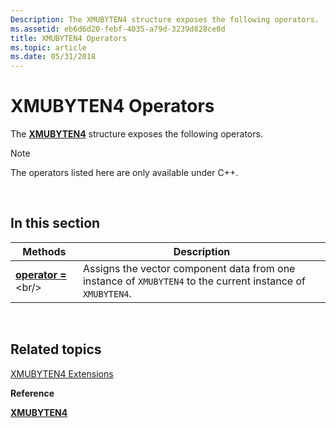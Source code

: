 ```yaml
---
Description: The XMUBYTEN4 structure exposes the following operators.
ms.assetid: eb6d6d20-febf-4035-a79d-3239d828ce0d
title: XMUBYTEN4 Operators
ms.topic: article
ms.date: 05/31/2018
---
```


# XMUBYTEN4 Operators

The [**XMUBYTEN4**](https://msdn.microsoft.com/en-us/library/Ee420492(v=VS.85).aspx) structure exposes the following operators.

> [!Note]  
> The operators listed here are only available under C++.

 

## In this section



| Methods                                                | Description                                                                                                            |
|--------------------------------------------------------|------------------------------------------------------------------------------------------------------------------------|
| [**operator =**](https://msdn.microsoft.com/en-us/library/Ee420506(v=VS.85).aspx)<br/> | Assigns the vector component data from one instance of `XMUBYTEN4` to the current instance of `XMUBYTEN4`. <br/> |



 

## Related topics

<dl> <dt>

[XMUBYTEN4 Extensions](ovw-xmubyten4-extensions.md)
</dt> <dt>

**Reference**
</dt> <dt>

[**XMUBYTEN4**](https://msdn.microsoft.com/en-us/library/Ee420492(v=VS.85).aspx)
</dt> </dl>

 

 




